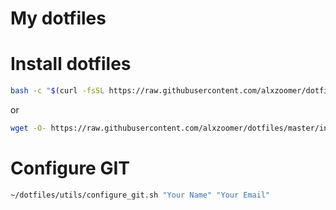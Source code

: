 # My dotfiles

# Install dotfiles

```sh
bash -c "$(curl -fsSL https://raw.githubusercontent.com/alxzoomer/dotfiles/master/install.sh)"
```

or

```sh
wget -O- https://raw.githubusercontent.com/alxzoomer/dotfiles/master/install.sh | sh
```

# Configure GIT
```sh
~/dotfiles/utils/configure_git.sh "Your Name" "Your Email"
```
